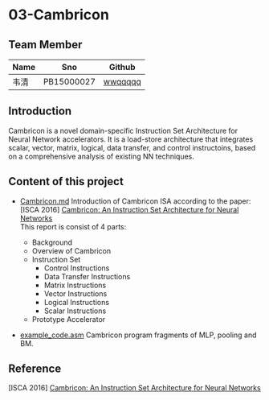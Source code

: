 # 03-Cambricon

## Team Member
| Name | Sno | Github |
|------|-----|--------|
| 韦清 | PB15000027 | [wwqqqqq](https://github.com/wwqqqqq) |

## Introduction
Cambricon is a novel domain-specific Instruction Set Architecture for Neural Network accelerators. It is a load-store architecture that integrates scalar, vector, matrix, logical, data transfer, and control instructoins, based on a comprehensive analysis of existing NN techniques.

## Content of this project
- [Cambricon.md](https://github.com/wwqqqqq/2018s-final-projects/blob/master/03-Cambricon/Cambricon.md)
    Introduction of Cambricon ISA according to the paper: [ISCA 2016] [Cambricon: An Instruction Set Architecture for Neural Networks](https://ieeexplore.ieee.org/document/7551409/?reload=true)    
    This report is consist of 4 parts:
    * Background
    * Overview of Cambricon
    * Instruction Set
        * Control Instructions
        * Data Transfer Instructions
        * Matrix Instructions
        * Vector Instructions
        * Logical Instructions
        * Scalar Instructions
    * Prototype Accelerator

- [example_code.asm](https://github.com/wwqqqqq/2018s-final-projects/blob/master/03-Cambricon/example_code.asm)
    Cambricon program fragments of MLP, pooling and BM.

## Reference
[ISCA 2016] [Cambricon: An Instruction Set Architecture for Neural Networks](https://ieeexplore.ieee.org/document/7551409/?reload=true)  